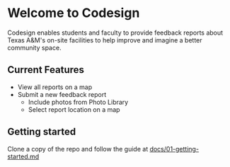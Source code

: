 # Welcome to Codesign

Codesign enables students and faculty to provide feedback reports about Texas A&M's on-site facilities to help improve and imagine a better community space.

## Current Features

- View all reports on a map
- Submit a new feedback report
  - Include photos from Photo Library
  - Select report location on a map

## Getting started

Clone a copy of the repo and follow the guide at [docs/01-getting-started.md](codesign/docs/01-getting-started.md)

